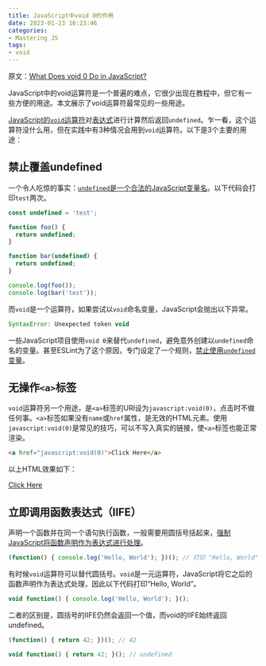 ```yaml
---
title: JavaScript中void 0的作用
date: 2023-01-23 16:23:46
categories:
- Mastering JS
tags:
- void
---
```


原文：[What Does void 0 Do in JavaScript?](https://masteringjs.io/tutorials/fundamentals/void)

JavaScript中的void运算符是一个普遍的难点，它很少出现在教程中，但它有一些方便的用途。本文展示了void运算符最常见的一些用途。

<!-- more -->

[JavaScript的`void`运算符](https://developer.mozilla.org/en-US/docs/Web/JavaScript/Reference/Operators/void)对[表达式](https://masteringjs.io/tutorials/fundamentals/expressions)进行计算然后返回`undefined`。乍一看，这个运算符没什么用，但在实践中有3种情况会用到`void`运算符。以下是3个主要的用途：

## 禁止覆盖undefined

一个令人吃惊的事实：[`undefined`是一个合法的JavaScript变量名](https://developer.mozilla.org/en-US/docs/Web/JavaScript/Reference/Global_Objects/undefined#Description)。以下代码会打印`test`两次。

```javascript
const undefined = 'test';

function foo() {
  return undefined;
}

function bar(undefined) {
  return undefined;
}

console.log(foo());
console.log(bar('test'));
```

而`void`是一个运算符，如果尝试以`void`命名变量，JavaScript会抛出以下异常。

```javascript
SyntaxError: Unexpected token void
```

一些JavaScript项目使用`void 0`来替代`undefined`，避免意外创建以`undefined`命名的变量。甚至ESLint为了这个原因，专门设定了一个规则，[禁止使用`undefined`变量](https://eslint.org/docs/latest/rules/no-undefined)。

## 无操作`<a>`标签

`void`运算符另一个用途，是`<a>`标签的URI设为`javascript:void(0)`，点击时不做任何事。`<a>`标签如果没有`name`或`href`属性，是无效的HTML元素。使用`javascript:void(0)`是常见的技巧，可以不写入真实的链接，使`<a>`标签也能正常渲染。

```html
<a href="javascript:void(0)">Click Here</a>
```

以上HTML效果如下：

[Click Here](javascript:void(0))

## 立即调用函数表达式（IIFE）

声明一个函数并在同一个语句执行函数，一般需要用圆括号括起来，[强制JavaScript将函数声明作为表达式进行处理](https://masteringjs.io/tutorials/fundamentals/expressions#immediately-invoked-function-expressions-iifes)。

```javascript
(function() { console.log('Hello, World'); })(); // 打印 "Hello, World"
```

有时候`void`运算符可以替代圆括号。`void`是一元运算符，JavaScript将它之后的函数声明作为表达式处理，因此以下代码打印“Hello, World”。

```javascript
void function() { console.log('Hello, World'); }();
```

二者的区别是，圆括号的IIFE仍然会返回一个值，而void的IIFE始终返回undefined。

```javascript
(function() { return 42; })(); // 42

void function() { return 42; }(); // undefined
```